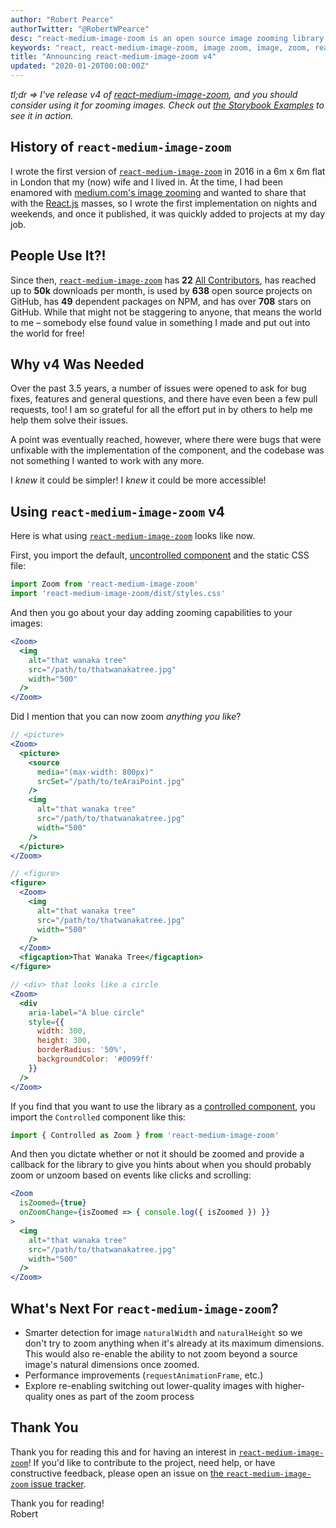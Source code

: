 ```yaml
---
author: "Robert Pearce"
authorTwitter: "@RobertWPearce"
desc: "react-medium-image-zoom is an open source image zooming library based on medium.com's implementation of image zooming"
keywords: "react, react-medium-image-zoom, image zoom, image, zoom, reactjs"
title: "Announcing react-medium-image-zoom v4"
updated: "2020-01-20T00:00:00Z"
---
```


_tl;dr => I've release v4 of [react-medium-image-zoom](https://www.npmjs.com/package/react-medium-image-zoom),
and you should consider using it for zooming images. Check out [the Storybook
Examples](https://rpearce.github.io/react-medium-image-zoom/) to see it in
action._

## History of `react-medium-image-zoom`

I wrote the first version of [`react-medium-image-zoom`](https://www.npmjs.com/package/react-medium-image-zoom)
in 2016 in a 6m x 6m flat in London that my (now) wife and I lived in. At the
time, I had been enamored with [medium.com's image zooming](https://medium.design/image-zoom-on-medium-24d146fc0c20)
and wanted to share that with the [React.js](https://reactjs.org/) masses, so I
wrote the first implementation on nights and weekends, and once it published,
it was quickly added to projects at my day job.

## People Use It?!

Since then, [`react-medium-image-zoom`](https://www.npmjs.com/package/react-medium-image-zoom)
has **22** [All Contributors](https://allcontributors.org/), has reached up to
**50k** downloads per month, is used by **638** open source projects on GitHub,
has **49** dependent packages on NPM, and has over **708** stars on GitHub.
While that might not be staggering to anyone, that means the world to me –
somebody else found value in something I made and put out into the world for
free!

## Why v4 Was Needed

Over the past 3.5 years, a number of issues were opened to ask for bug fixes,
features and general questions, and there have even been a few pull requests,
too! I am so grateful for all the effort put in by others to help me help them
solve their issues.

A point was eventually reached, however, where there were bugs that were
unfixable with the implementation of the component, and the codebase was not
something I wanted to work with any more.

I _knew_ it could be simpler!
I _knew_ it could be more accessible!

## Using `react-medium-image-zoom` v4

Here is what using [`react-medium-image-zoom`](https://www.npmjs.com/package/react-medium-image-zoom)
looks like now.

First, you import the default, [uncontrolled
component](https://reactjs.org/docs/uncontrolled-components.html) and the static
CSS file:

```js
import Zoom from 'react-medium-image-zoom'
import 'react-medium-image-zoom/dist/styles.css'
```

And then you go about your day adding zooming capabilities to your images:

```jsx
<Zoom>
  <img
    alt="that wanaka tree"
    src="/path/to/thatwanakatree.jpg"
    width="500"
  />
</Zoom>
```

Did I mention that you can now zoom _anything you like_?

```jsx
// <picture>
<Zoom>
  <picture>
    <source
      media="(max-width: 800px)"
      srcSet="/path/to/teAraiPoint.jpg"
    />
    <img
      alt="that wanaka tree"
      src="/path/to/thatwanakatree.jpg"
      width="500"
    />
  </picture>
</Zoom>

// <figure>
<figure>
  <Zoom>
    <img
      alt="that wanaka tree"
      src="/path/to/thatwanakatree.jpg"
      width="500"
    />
  </Zoom>
  <figcaption>That Wanaka Tree</figcaption>
</figure>

// <div> that looks like a circle
<Zoom>
  <div
    aria-label="A blue circle"
    style={{
      width: 300,
      height: 300,
      borderRadius: '50%',
      backgroundColor: '#0099ff'
    }}
  />
</Zoom>
```

If you find that you want to use the library as a [controlled
component](https://reactjs.org/docs/forms.html#controlled-components), you
import the `Controlled` component like this:

```js
import { Controlled as Zoom } from 'react-medium-image-zoom'
```

And then you dictate whether or not it should be zoomed and provide a callback
for the library to give you hints about when you should probably zoom or unzoom
based on events like clicks and scrolling:

```jsx
<Zoom
  isZoomed={true}
  onZoomChange={isZoomed => { console.log({ isZoomed }) }}
>
  <img
    alt="that wanaka tree"
    src="/path/to/thatwanakatree.jpg"
    width="500"
  />
</Zoom>
```

## What's Next For `react-medium-image-zoom`?

* Smarter detection for image `naturalWidth` and `naturalHeight` so we don't try
  to zoom anything when it's already at its maximum dimensions. This would also
  re-enable the ability to not zoom beyond a source image's natural dimensions
  once zoomed.
* Performance improvements (`requestAnimationFrame`, etc.)
* Explore re-enabling switching out lower-quality images with higher-quality
  ones as part of the zoom process

## Thank You

Thank you for reading this and for having an interest in [`react-medium-image-zoom`](https://www.npmjs.com/package/react-medium-image-zoom)!
If you'd like to contribute to the project, need help, or have constructive
feedback, please open an issue on [the `react-medium-image-zoom` issue
tracker](https://github.com/rpearce/react-medium-image-zoom/issues).

Thank you for reading!
<br />
Robert
